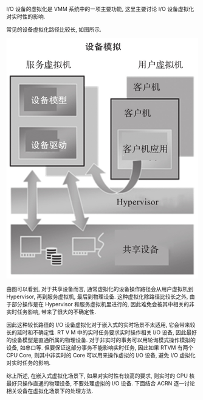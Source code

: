 
I/O 设备的虚拟化是 VMM 系统中的一项主要功能, 这里主要讨论 I/O 设备虚拟化对实时性的影响.

常见的设备虚拟化路径比较长, 如图所示.

![2024-10-24-18-41-21.png](./images/2024-10-24-18-41-21.png)

由图可以看到, 对于共享设备而言, 通常虚拟化的设备操作路径会从用户虚拟机到 Hypervisor, 再到服务虚拟机, 最后到物理设备. 这种虚拟化除路径比较长之外, 由于部分操作是在 Hypervisor 和服务虚拟机里进行的, 因此难免会被其中相关的非实时任务影响, 带来了很大的不确定性.

因此这种较长路径的 I/O 设备虚拟化对于嵌入式的实时场景不太适用, 它会带来较长的延时和不确定性. RT V M 中的实时任务要求实时操作相关 I/O 设备, 因此最好的设备模型是直通所属的物理设备. 对于非实时的事务可以用轮询模式操作模拟的设备, 如串口等. 但要保证这部分事务不能影响实时任务, 因此如果 RTVM 有两个 CPU Core, 则其中非实时的 Core 可以用来操作虚拟的 I/O 设备, 避免 I/O 虚拟化对实时任务的影响.

综上所述, 在嵌入式虚拟化场景下, 如果对实时性有较高的要求, 则实时的 CPU 核最好只操作直通的物理设备, 不要处理虚拟的 I/O 设备. 下面结合 ACRN 逐一讨论相关设备在虚拟化场景下的处理方法.
